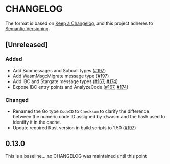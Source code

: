 # CHANGELOG

The format is based on [Keep a Changelog](https://keepachangelog.com/en/1.0.0/),
and this project adheres to
[Semantic Versioning](https://semver.org/spec/v2.0.0.html).

## [Unreleased]

### Added

- Add Submessages and Subcall types ([#197])
- Add WasmMsg::Migrate message type ([#197])
- Add IBC and Stargate message types ([#167], [#174])
- Expose IBC entry points and AnalyzeCode ([#167], [#174])

[#167]: https://github.com/CosmWasm/wasmvm/pull/167
[#174]: https://github.com/CosmWasm/wasmvm/pull/174
[#197]: https://github.com/CosmWasm/wasmvm/pull/197

### Changed

- Renamed the Go type `CodeID` to `Checksum` to clarify the difference between
  the numeric code ID assigned by x/wasm and the hash used to identify it in the cache.
- Update required Rust version in build scripts to 1.50 ([#197])

## 0.13.0

This is a baseline... no CHANGELOG was maintained until this point
